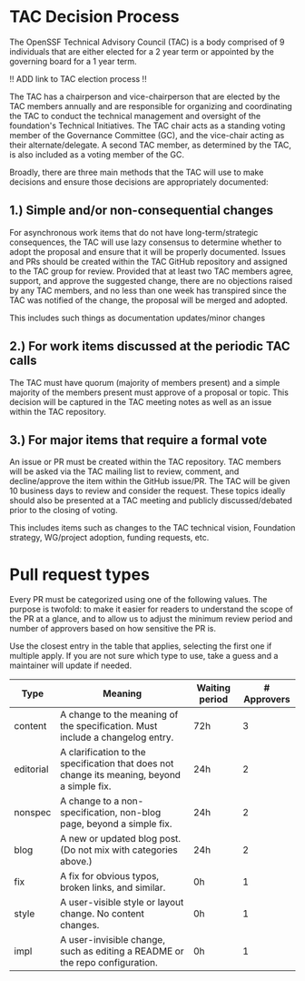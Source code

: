 # TAC Decision Process #

The OpenSSF Technical Advisory Council (TAC) is a body comprised of 9 individuals that are either elected for a 2 year term or appointed by the governing board for a 1 year term.  

 !! ADD link to TAC election process !!

The TAC has a chairperson and vice-chairperson that are elected by the TAC members annually and are responsible for organizing and coordinating the TAC to conduct the technical management and oversight of the foundation's Technical Initiatives.  The TAC chair acts as a standing voting member of the Governance Committee (GC), and the vice-chair acting as their alternate/delegate.  A second TAC member, as determined by the TAC, is also included as a voting member of the GC. 

Broadly, there are three main methods that the TAC will use to make decisions and ensure those decisions are appropriately documented:

## 1.) Simple and/or non-consequential changes ##
For asynchronous work items that do not have long-term/strategic consequences, the TAC will use lazy consensus to determine whether to adopt the proposal and ensure that it will be properly documented.  Issues and PRs should be created within the TAC GitHub repository and assigned to the TAC group for review.  Provided that at least two TAC members agree, support, and approve the suggested change, there are no objections raised by any TAC members, and no less than one week has transpired since the TAC was notified of the change, the proposal will be merged and adopted.

This includes such things as documentation updates/minor changes


## 2.) For work items discussed at the periodic TAC calls ##
The TAC must have quorum (majority of members present) and a simple majority of the members present must approve of a proposal or topic.  This decision will be captured in the TAC meeting notes as well as an issue within the TAC repository. 



## 3.) For  major items that require a formal vote ##
An issue or PR must be created within the TAC repository.  TAC members will be asked via the TAC mailing list to review, comment, and decline/approve the item within the GitHub issue/PR.  The TAC will be given 10 business days to review and consider the request.  These topics ideally should also be presented at a TAC meeting and publicly discussed/debated prior to the closing of voting.  

This includes items such as changes to the TAC technical vision, Foundation strategy, WG/project adoption, funding requests, etc.

# Pull request types #

Every PR must be categorized using one of the following <type> values. The purpose is twofold: to make it easier for readers to understand the scope of the PR at a glance, and to allow us to adjust the minimum review period and number of approvers based on how sensitive the PR is.

Use the closest entry in the table that applies, selecting the first one if multiple apply. If you are not sure which type to use, take a guess and a maintainer will update if needed.

|  Type  | Meaning | Waiting period |	# Approvers |
| ------ | ------- | -------------- | ----------- |
| content |	A change to the meaning of the specification. Must include a changelog entry. |	72h |	3 |
| editorial |	A clarification to the specification that does not change its meaning, beyond a simple fix. |	24h |	2 |
| nonspec | 	A change to a non-specification, non-blog page, beyond a simple fix. |	24h |	2 |
| blog | 	A new or updated blog post. (Do not mix with categories above.) | 	24h |	2 |
| fix |	A fix for obvious typos, broken links, and similar. |	0h |	1 |
| style |	A user-visible style or layout change. No content changes. |	0h |	1 |
| impl | 	A user-invisible change, such as editing a README or the repo configuration. |	0h | 	1 |

